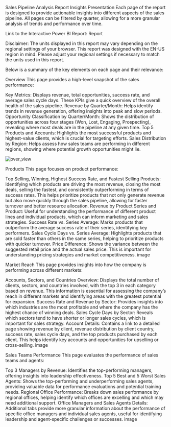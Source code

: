 Sales Pipeline Analysis Report
Insights Presentation
Each page of the report is designed to provide actionable insights into different aspects of the sales pipeline. All pages can be filtered by quarter, allowing for a more granular analysis of trends and performance over time.

Link to the Interactive Power BI Report: Report

Disclaimer: The units displayed in this report may vary depending on the regional settings of your browser. This report was designed with the EN-US region in mind. Please adjust your regional settings if necessary to match the units used in this report.

Below is a summary of the key elements on each page and their relevance:

Overview
This page provides a high-level snapshot of the sales performance:

Key Metrics: Displays revenue, total opportunities, success rate, and average sales cycle days. These KPIs give a quick overview of the overall health of the sales pipeline.
Revenue by Quarter/Month: Helps identify trends in revenue generation, offering insights into peak and slow periods.
Opportunity Classification by Quarter/Month: Shows the distribution of opportunities across four stages (Won, Lost, Engaging, Prospecting), revealing where most deals are in the pipeline at any given time.
Top 5 Products and Accounts: Highlights the most successful products and highest-value clients, which is crucial for targeting efforts.
Sales Distribution by Region: Helps assess how sales teams are performing in different regions, showing where potential growth opportunities might lie.

![over_view](https://github.com/user-attachments/assets/82006107-c041-4161-a416-70f137c6d040)

Products
This page focuses on product performance:

Top Selling, Winning, Highest Success Rate, and Fastest Selling Products: Identifying which products are driving the most revenue, closing the most deals, selling the fastest, and consistently outperforming in terms of success rates. This helps prioritize products that not only generate revenue but also move quickly through the sales pipeline, allowing for faster turnover and better resource allocation.
Revenue by Product Series and Product: Useful for understanding the performance of different product lines and individual products, which can inform marketing and sales strategies.
Success Rate vs. Series Average: Marks products that outperform the average success rate of their series, identifying key performers.
Sales Cycle Days vs. Series Average: Highlights products that are sold faster than others in the same series, helping to prioritize products with quicker turnover.
Price Difference: Shows the variance between the suggested retail price and the actual sales price. This is important for understanding pricing strategies and market competitiveness.
image

Market Reach
This page provides insights into how the company is performing across different markets:

Accounts, Sectors, and Countries Overview: Displays the total number of clients, sectors, and countries involved, with the top 3 in each category based on revenue. This information is essential for assessing the company’s reach in different markets and identifying areas with the greatest potential for expansion.
Success Rate and Revenue by Sector: Provides insights into which industries are the most profitable and where the company has the highest chance of winning deals.
Sales Cycle Days by Sector: Reveals which sectors tend to have shorter or longer sales cycles, which is important for sales strategy.
Account Details: Contains a link to a detailed page showing revenue by client, revenue distribution by client country, success rate, sales cycle days, and the top products purchased by each client. This helps identify key accounts and opportunities for upselling or cross-selling.
image

Sales Teams Performance
This page evaluates the performance of sales teams and agents:

Top 3 Managers by Revenue: Identifies the top-performing managers, offering insights into leadership effectiveness.
Top 5 Best and 5 Worst Sales Agents: Shows the top-performing and underperforming sales agents, providing valuable data for performance evaluations and potential training needs.
Regional Office Performance: Breaks down sales performance by regional offices, helping identify which offices are excelling and which may need additional support.
Office Managers and Sales Agents Details: Additional tabs provide more granular information about the performance of specific office managers and individual sales agents, useful for identifying leadership and agent-specific challenges or successes.
image

